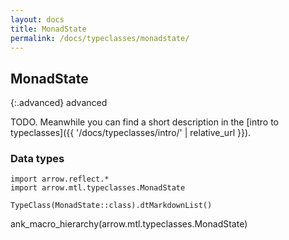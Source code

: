 ```yaml
---
layout: docs
title: MonadState
permalink: /docs/typeclasses/monadstate/
---
```


## MonadState

{:.advanced}
advanced

TODO. Meanwhile you can find a short description in the [intro to typeclasses]({{ '/docs/typeclasses/intro/' | relative_url }}).


### Data types

```kotlin:ank:replace
import arrow.reflect.*
import arrow.mtl.typeclasses.MonadState

TypeClass(MonadState::class).dtMarkdownList()
```

ank_macro_hierarchy(arrow.mtl.typeclasses.MonadState)